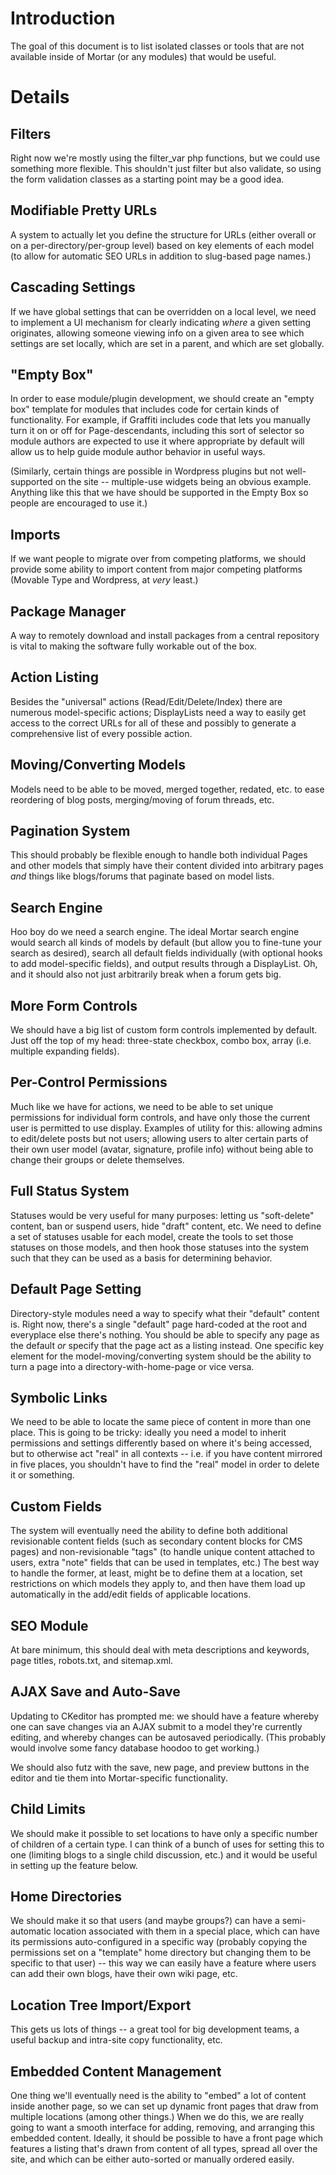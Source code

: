 # Introduction #

The goal of this document is to list isolated classes or tools that are not available inside of Mortar (or any modules) that would be useful.


# Details #

## Filters ##

Right now we're mostly using the filter\_var php functions, but we could use something more flexible. This shouldn't just filter but also validate, so using the form validation classes as a starting point may be a good idea.

## Modifiable Pretty URLs ##

A system to actually let you define the structure for URLs (either overall or on a per-directory/per-group level) based on key elements of each model (to allow for automatic SEO URLs in addition to slug-based page names.)

## Cascading Settings ##

If we have global settings that can be overridden on a local level, we need to implement a UI mechanism for clearly indicating _where_ a given setting originates, allowing someone viewing info on a given area to see which settings are set locally, which are set in a parent, and which are set globally.

## "Empty Box" ##

In order to ease module/plugin development, we should create an "empty box" template for modules that includes code for certain kinds of functionality. For example, if Graffiti includes code that lets you manually turn it on or off for Page-descendants, including this sort of selector so module authors are expected to use it where appropriate by default will allow us to help guide module author behavior in useful ways.

(Similarly, certain things are possible in Wordpress plugins but not well-supported on the site -- multiple-use widgets being an obvious example. Anything like this that we have should be supported in the Empty Box so people are encouraged to use it.)

## Imports ##

If we want people to migrate over from competing platforms, we should provide some ability to import content from major competing platforms (Movable Type and Wordpress, at _very_ least.)

## Package Manager ##

A way to remotely download and install packages from a central repository is vital to making the software fully workable out of the box.

## Action Listing ##

Besides the "universal" actions (Read/Edit/Delete/Index) there are numerous model-specific actions; DisplayLists need a way to easily get access to the correct URLs for all of these and possibly to generate a comprehensive list of every possible action.

## Moving/Converting Models ##

Models need to be able to be moved, merged together, redated, etc. to ease reordering of blog posts, merging/moving of forum threads, etc.

## Pagination System ##

This should probably be flexible enough to handle both individual Pages and other models that simply have their content divided into arbitrary pages _and_ things like blogs/forums that paginate based on model lists.

## Search Engine ##

Hoo boy do we need a search engine. The ideal Mortar search engine would search all kinds of models by default (but allow you to fine-tune your search as desired), search all default fields individually (with optional hooks to add model-specific fields), and output results through a DisplayList. Oh, and it should also not just arbitrarily break when a forum gets big.

## More Form Controls ##

We should have a big list of custom form controls implemented by default. Just off the top of my head: three-state checkbox, combo box, array (i.e. multiple expanding fields).

## Per-Control Permissions ##

Much like we have for actions, we need to be able to set unique permissions for individual form controls, and have only those the current user is permitted to use display. Examples of utility for this: allowing admins to edit/delete posts but not users; allowing users to alter certain parts of their own user model (avatar, signature, profile info) without being able to change their groups or delete themselves.

## Full Status System ##

Statuses would be very useful for many purposes: letting us "soft-delete" content, ban or suspend users, hide "draft" content, etc. We need to define a set of statuses usable for each model, create the tools to set those statuses on those models, and then hook those statuses into the system such that they can be used as a basis for determining behavior.

## Default Page Setting ##

Directory-style modules need a way to specify what their "default" content is. Right now, there's a single "default" page hard-coded at the root and everyplace else there's nothing. You should be able to specify any page as the default _or_ specify that the page act as a listing instead. One specific key element for the model-moving/converting system should be the ability to turn a page into a directory-with-home-page or vice versa.

## Symbolic Links ##

We need to be able to locate the same piece of content in more than one place. This is going to be tricky: ideally you need a model to inherit permissions and settings differently based on where it's being accessed, but to otherwise act "real" in all contexts -- i.e. if you have content mirrored in five places, you shouldn't have to find the "real" model in order to delete it or something.

## Custom Fields ##

The system will eventually need the ability to define both additional revisionable content fields (such as secondary content blocks for CMS pages) and non-revisionable "tags" (to handle unique content attached to users, extra "note" fields that can be used in templates, etc.) The best way to handle the former, at least, might be to define them at a location, set restrictions on which models they apply to, and then have them load up automatically in the add/edit fields of applicable locations.

## SEO Module ##

At bare minimum, this should deal with meta descriptions and keywords, page titles, robots.txt, and sitemap.xml.

## AJAX Save and Auto-Save ##

Updating to CKeditor has prompted me: we should have a feature whereby one can save changes via an AJAX submit to a model they're currently editing, and whereby changes can be autosaved periodically. (This probably would involve some fancy database hoodoo to get working.)

We should also futz with the save, new page, and preview buttons in the editor and tie them into Mortar-specific functionality.

## Child Limits ##

We should make it possible to set locations to have only a specific number of children of a certain type. I can think of a bunch of uses for setting this to one (limiting blogs to a single child discussion, etc.) and it would be useful in setting up the feature below.

## Home Directories ##

We should make it so that users (and maybe groups?) can have a semi-automatic location associated with them in a special place, which can have its permissions auto-configured in a specific way (probably copying the permissions set on a "template" home directory but changing them to be specific to that user) -- this way we can easily have a feature where users can add their own blogs, have their own wiki page, etc.

## Location Tree Import/Export ##

This gets us lots of things -- a great tool for big development teams, a useful backup and intra-site copy functionality, etc.

## Embedded Content Management ##

One thing we'll eventually need is the ability to "embed" a lot of content inside another page, so we can set up dynamic front pages that draw from multiple locations (among other things.) When we do this, we are really going to want a smooth interface for adding, removing, and arranging this embedded content. Ideally, it should be possible to have a front page which features a listing that's drawn from content of all types, spread all over the site, and which can be either auto-sorted or manually ordered easily.